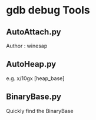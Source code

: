 # gdb debug Tools

## AutoAttach.py

Author : winesap

## AutoHeap.py

e.g. x/10gx [heap_base]

## BinaryBase.py

Quickly find the BinaryBase

